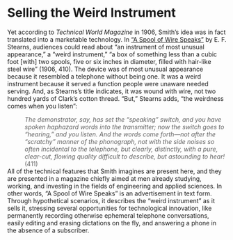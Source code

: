 # Selling the Weird Instrument 

Yet according to&nbsp;<span class="note" rev="scalar:has_note" resource="note16" rel="urn:scalar:version:28790"><i>Technical World Magazine</i></span>&nbsp;in 1906, Smith’s idea was in fact translated into a marketable technology. In&nbsp;<a href="media/stearnsspool.png" resource="media/stearnsspool" rel="urn:scalar:version:28342" data-size="medium" data-align="right">“A Spool of Wire Speaks”</a>&nbsp;by E. F. Stearns, audiences could read about “an instrument of most unusual appearance,” a “weird instrument,” “a box of something less than a cubic foot [with] two spools, five or six inches in diameter, filled with hair-like steel wire” (1906, 410). The device was of most unusual appearance because it resembled a telephone without being one. It was a weird instrument because it served a function people were unaware needed serving. And, as Stearns’s title indicates, it was wound with wire, not two hundred yards of Clark’s cotton thread. “But,” Stearns adds, “the weirdness comes when you listen”:
<blockquote style="margin: 0 0 0 40px; border: none; padding: 0px; font-style:normal;"><i>The demonstrator, say, has set the “speaking” switch, and you have spoken haphazard words into the transmitter; now the switch goes to “hearing,” and you listen. And the words come forth—not after the “scratchy” manner of the phonograph, not with the side noises so often incidental to the telephone, but clearly, distinctly, with a pure, clear-cut, flowing quality difficult to describe, but astounding to hear!</i> (411)</blockquote>
All of the technical features that Smith imagines are present here, and they are presented in a magazine chiefly aimed at men already studying, working, and investing in the fields of engineering and applied sciences. In other words, “A Spool of Wire Speaks” is an advertisement in text form. Through hypothetical scenarios, it describes the “weird instrument” as it sells it, stressing several opportunities for technological innovation, like permanently recording otherwise ephemeral telephone conversations, easily editing and erasing dictations on the fly, and answering a phone in the absence of a subscriber.
